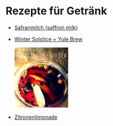 Rezepte für Getränk
=====================

* [Safranmilch (saffron milk)](Safranmilch.txt)
* [Winter Solstice + Yule Brew](Solstice+Yule_Brew.txt)

  <img src="../../pics/Solstice+Yule_Brew.jpg" width="30%" alt="Solstice+Yule_Brew" title="Solstice+Yule_Brew" />
* [Zitronenlimonade](zitronenlimonade.md)
